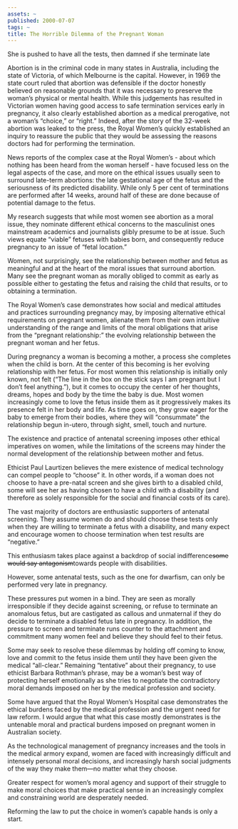 ```yaml
---
assets: ~
published: 2000-07-07
tags: ~
title: The Horrible Dilemma of the Pregnant Woman
---
```

She is pushed to have all the tests, then damned if she terminate late

Abortion is in the criminal code in many states in Australia, including
the state of Victoria, of which Melbourne is the capital. However, in
1969 the state court ruled that abortion was defensible if the doctor
honestly believed on reasonable grounds that it was necessary to
preserve the woman’s physical or mental health. While this judgements
has resulted in Victorian women having good access to safe termination
services early in pregnancy, it also clearly established abortion as a
medical prerogative, not a woman’s “choice,” or “right.” Indeed, after
the story of the 32-week abortion was leaked to the press, the Royal
Women’s quickly established an inquiry to reassure the public that they
would be assessing the reasons doctors had for performing the
termination.

News reports of the complex case at the Royal Women’s - about which
nothing has been heard from the woman herself - have focused less on the
legal aspects of the case, and more on the ethical issues usually seen
to surround late-term abortions: the late gestational age of the fetus
and the seriousness of its predicted disability. While only 5 per cent
of terminations are performed after 14 weeks, around half of these are
done because of potential damage to the fetus.

My research suggests that while most women see abortion as a moral
issue, they nominate different ethical concerns to the masculinist ones
mainstream academics and journalists glibly presume to be at issue. Such
views equate “viable” fetuses with babies born, and consequently reduce
pregnancy to an issue of “fetal location.”

Women, not surprisingly, see the relationship between mother and fetus
as meaningful and at the heart of the moral issues that surround
abortion. Many see the pregnant woman as morally obliged to commit as
early as possible either to gestating the fetus and raising the child
that results, or to obtaining a termination.

The Royal Women’s case demonstrates how social and medical attitudes and
practices surrounding pregnancy may, by imposing alternative ethical
requirements on pregnant women, alienate them from their own intuitive
understanding of the range and limits of the moral obligations that
arise from the “pregnant relationship:” the evolving relationship
between the pregnant woman and her fetus.

During pregnancy a woman is becoming a mother, a process she completes
when the child is born. At the center of this becoming is her evolving
relationship with her fetus. For most women this relationship is
initially only known, not felt (“The line in the box on the stick says I
am pregnant but I don’t feel anything.”), but it comes to occupy the
center of her thoughts, dreams, hopes and body by the time the baby is
due. Most women increasingly come to love the fetus inside them as it
progressively makes its presence felt in her body and life. As time goes
on, they grow eager for the baby to emerge from their bodies, where they
will “consummate” the relationship begun in-utero, through sight, smell,
touch and nurture.

The existence and practice of antenatal screening imposes other ethical
imperatives on women, while the limitations of the screens may hinder
the normal development of the relationship between mother and fetus.

Ethicist Paul Laurtizen believes the mere existence of medical
technology can compel people to “choose” it. In other words, if a woman
does not choose to have a pre-natal screen and she gives birth to a
disabled child, some will see her as having chosen to have a child with
a disability (and therefore as solely responsible for the social and
financial costs of its care).

The vast majority of doctors are enthusiastic supporters of antenatal
screening. They assume women do and should choose these tests only when
they are willing to terminate a fetus with a disability, and many expect
and encourage women to choose termination when test results are
“negative.”

This enthusiasm takes place against a backdrop of social
indifference~~~~some would say antagonism~~~~towards people with
disabilities.

However, some antenatal tests, such as the one for dwarfism, can only be
performed very late in pregnancy.

These pressures put women in a bind. They are seen as morally
irresponsible if they decide against screening, or refuse to terminate
an anomalous fetus, but are castigated as callous and unmaternal if they
do decide to terminate a disabled fetus late in pregnancy. In addition,
the pressure to screen and terminate runs counter to the attachment and
commitment many women feel and believe they should feel to their fetus.

Some may seek to resolve these dilemmas by holding off coming to know,
love and commit to the fetus inside them until they have been given the
medical “all-clear.” Remaining “tentative” about their pregnancy, to use
ethicist Barbara Rothman’s phrase, may be a woman’s best way of
protecting herself emotionally as she tries to negotiate the
contradictory moral demands imposed on her by the medical profession and
society.

Some have argued that the Royal Women’s Hospital case demonstrates the
ethical burdens faced by the medical profession and the urgent need for
law reform. I would argue that what this case mostly demonstrates is the
untenable moral and practical burdens imposed on pregnant women in
Australian society.

As the technological management of pregnancy increases and the tools in
the medical armory expand, women are faced with increasingly difficult
and intensely personal moral decisions, and increasingly harsh social
judgments of the way they make them—no matter what they choose.

Greater respect for women’s moral agency and support of their struggle
to make moral choices that make practical sense in an increasingly
complex and constraining world are desperately needed.

Reforming the law to put the choice in women’s capable hands is only a
start.